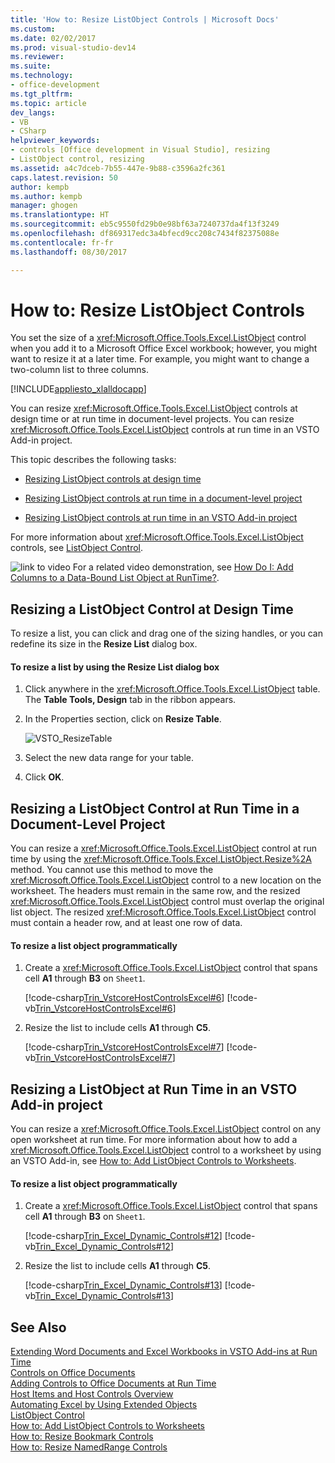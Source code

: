 ```yaml
---
title: 'How to: Resize ListObject Controls | Microsoft Docs'
ms.custom: 
ms.date: 02/02/2017
ms.prod: visual-studio-dev14
ms.reviewer: 
ms.suite: 
ms.technology:
- office-development
ms.tgt_pltfrm: 
ms.topic: article
dev_langs:
- VB
- CSharp
helpviewer_keywords:
- controls [Office development in Visual Studio], resizing
- ListObject control, resizing
ms.assetid: a4c7dceb-7b55-447e-9b88-c3596a2fc361
caps.latest.revision: 50
author: kempb
ms.author: kempb
manager: ghogen
ms.translationtype: HT
ms.sourcegitcommit: eb5c9550fd29b0e98bf63a7240737da4f13f3249
ms.openlocfilehash: df869317edc3a4bfecd9cc208c7434f82375088e
ms.contentlocale: fr-fr
ms.lasthandoff: 08/30/2017

---
```

# <a name="how-to-resize-listobject-controls"></a>How to: Resize ListObject Controls
  You set the size of a <xref:Microsoft.Office.Tools.Excel.ListObject> control when you add it to a Microsoft Office Excel workbook; however, you might want to resize it at a later time. For example, you might want to change a two-column list to three columns.  
  
 [!INCLUDE[appliesto_xlalldocapp](../vsto/includes/appliesto-xlalldocapp-md.md)]  
  
 You can resize <xref:Microsoft.Office.Tools.Excel.ListObject> controls at design time or at run time in document-level projects. You can resize <xref:Microsoft.Office.Tools.Excel.ListObject> controls at run time in an VSTO Add-in project.  
  
 This topic describes the following tasks:  
  
-   [Resizing ListObject controls at design time](#designtime)  
  
-   [Resizing ListObject controls at run time in a document-level project](#runtimedoclevel)  
  
-   [Resizing ListObject controls at run time in an VSTO Add-in project](#runtimeaddin)  
  
 For more information about <xref:Microsoft.Office.Tools.Excel.ListObject> controls, see [ListObject Control](../vsto/listobject-control.md).  
  
 ![link to video](../vsto/media/playvideo.gif "link to video") For a related video demonstration, see [How Do I: Add Columns to a Data-Bound List Object at RunTime?](http://go.microsoft.com/fwlink/?LinkID=130318).  
  
##  <a name="designtime"></a> Resizing a ListObject Control at Design Time  
 To resize a list, you can click and drag one of the sizing handles, or you can redefine its size in the **Resize List** dialog box.  
  
#### <a name="to-resize-a-list-by-using-the-resize-list-dialog-box"></a>To resize a list by using the Resize List dialog box  
  
  
1.  Click anywhere in the  <xref:Microsoft.Office.Tools.Excel.ListObject> table. The **Table Tools, Design** tab in the ribbon appears.  
  
2.  In the Properties section, click on **Resize Table**.  

    ![VSTO_ResizeTable](../vsto/media/vsto-resizetable.png)
  
3.  Select the new data range for your table.  
  
4.  Click **OK**.  
  
##  <a name="runtimedoclevel"></a> Resizing a ListObject Control at Run Time in a Document-Level Project  
 You can resize a <xref:Microsoft.Office.Tools.Excel.ListObject> control at run time by using the <xref:Microsoft.Office.Tools.Excel.ListObject.Resize%2A> method. You cannot use this method to move the <xref:Microsoft.Office.Tools.Excel.ListObject> control to a new location on the worksheet. The headers must remain in the same row, and the resized <xref:Microsoft.Office.Tools.Excel.ListObject> control must overlap the original list object. The resized <xref:Microsoft.Office.Tools.Excel.ListObject> control must contain a header row, and at least one row of data.  
  
#### <a name="to-resize-a-list-object-programmatically"></a>To resize a list object programmatically  
  
1.  Create a <xref:Microsoft.Office.Tools.Excel.ListObject> control that spans cell **A1** through **B3** on `Sheet1`.  
  
     [!code-csharp[Trin_VstcoreHostControlsExcel#6](../vsto/codesnippet/CSharp/Trin_VstcoreHostControlsExcelCS/Sheet1.cs#6)]  [!code-vb[Trin_VstcoreHostControlsExcel#6](../vsto/codesnippet/VisualBasic/Trin_VstcoreHostControlsExcelVB/Sheet1.vb#6)]  
  
2.  Resize the list to include cells **A1** through **C5**.  
  
     [!code-csharp[Trin_VstcoreHostControlsExcel#7](../vsto/codesnippet/CSharp/Trin_VstcoreHostControlsExcelCS/Sheet1.cs#7)]  [!code-vb[Trin_VstcoreHostControlsExcel#7](../vsto/codesnippet/VisualBasic/Trin_VstcoreHostControlsExcelVB/Sheet1.vb#7)]  
  
##  <a name="runtimeaddin"></a> Resizing a ListObject at Run Time in an VSTO Add-in project  
 You can resize a <xref:Microsoft.Office.Tools.Excel.ListObject> control on any open worksheet at run time. For more information about how to add a <xref:Microsoft.Office.Tools.Excel.ListObject> control to a worksheet by using an VSTO Add-in, see [How to: Add ListObject Controls to Worksheets](../vsto/how-to-add-listobject-controls-to-worksheets.md).  
  
#### <a name="to-resize-a-list-object-programmatically"></a>To resize a list object programmatically  
  
1.  Create a <xref:Microsoft.Office.Tools.Excel.ListObject> control that spans cell **A1** through **B3** on `Sheet1`.  
  
     [!code-csharp[Trin_Excel_Dynamic_Controls#12](../vsto/codesnippet/CSharp/Trin_Excel_Dynamic_Controls/ThisAddIn.cs#12)]  [!code-vb[Trin_Excel_Dynamic_Controls#12](../vsto/codesnippet/VisualBasic/Trin_Excel_Dynamic_Controls/ThisAddIn.vb#12)]  
  
2.  Resize the list to include cells **A1** through **C5**.  
  
     [!code-csharp[Trin_Excel_Dynamic_Controls#13](../vsto/codesnippet/CSharp/Trin_Excel_Dynamic_Controls/ThisAddIn.cs#13)]  [!code-vb[Trin_Excel_Dynamic_Controls#13](../vsto/codesnippet/VisualBasic/Trin_Excel_Dynamic_Controls/ThisAddIn.vb#13)]  
  
## <a name="see-also"></a>See Also  
 [Extending Word Documents and Excel Workbooks in VSTO Add-ins at Run Time](../vsto/extending-word-documents-and-excel-workbooks-in-vsto-add-ins-at-run-time.md)   
 [Controls on Office Documents](../vsto/controls-on-office-documents.md)   
 [Adding Controls to Office Documents at Run Time](../vsto/adding-controls-to-office-documents-at-run-time.md)   
 [Host Items and Host Controls Overview](../vsto/host-items-and-host-controls-overview.md)   
 [Automating Excel by Using Extended Objects](../vsto/automating-excel-by-using-extended-objects.md)   
 [ListObject Control](../vsto/listobject-control.md)   
 [How to: Add ListObject Controls to Worksheets](../vsto/how-to-add-listobject-controls-to-worksheets.md)   
 [How to: Resize Bookmark Controls](../vsto/how-to-resize-bookmark-controls.md)   
 [How to: Resize NamedRange Controls](../vsto/how-to-resize-namedrange-controls.md)  
  
  
